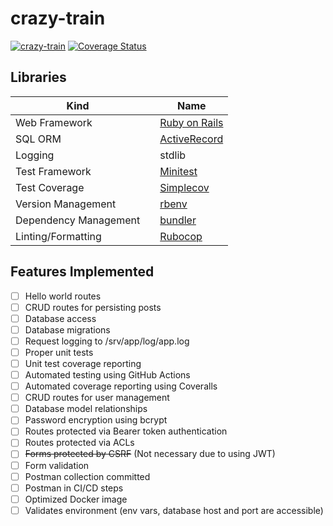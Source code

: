 # crazy-train

[![crazy-train](https://github.com/galactic-filament/crazy-train/actions/workflows/python-app.yml/badge.svg)](https://github.com/galactic-filament/crazy-train/actions/workflows/python-app.yml)
[![Coverage Status](https://coveralls.io/repos/github/galactic-filament/crazy-train/badge.svg?branch=master)](https://coveralls.io/github/galactic-filament/crazy-train?branch=master)

## Libraries

| Kind                  |     | Name                                                   |
|-----------------------|:----|--------------------------------------------------------|
| Web Framework         |     | [Ruby on Rails](https://rubyonrails.org/)              |
| SQL ORM               |     | [ActiveRecord](https://rubygems.org/gems/activerecord) |
| Logging               |     | stdlib                                                 |
| Test Framework        |     | [Minitest](https://github.com/seattlerb/minitest)      |
| Test Coverage         |     | [Simplecov](https://github.com/colszowka/simplecov)    |
| Version Management    |     | [rbenv](https://github.com/rbenv/ruby-build)           |
| Dependency Management |     | [bundler](https://bundler.io/)                         |
| Linting/Formatting    |     | [Rubocop](https://rubocop.org/)                        |

## Features Implemented

- [ ] Hello world routes
- [ ] CRUD routes for persisting posts
- [ ] Database access
- [ ] Database migrations
- [ ] Request logging to /srv/app/log/app.log
- [ ] Proper unit tests
- [ ] Unit test coverage reporting
- [ ] Automated testing using GitHub Actions
- [ ] Automated coverage reporting using Coveralls
- [ ] CRUD routes for user management
- [ ] Database model relationships
- [ ] Password encryption using bcrypt
- [ ] Routes protected via Bearer token authentication
- [ ] Routes protected via ACLs
- [ ] ~~Forms protected by CSRF~~ (Not necessary due to using JWT)
- [ ] Form validation
- [ ] Postman collection committed
- [ ] Postman in CI/CD steps
- [ ] Optimized Docker image
- [ ] Validates environment (env vars, database host and port are accessible)
